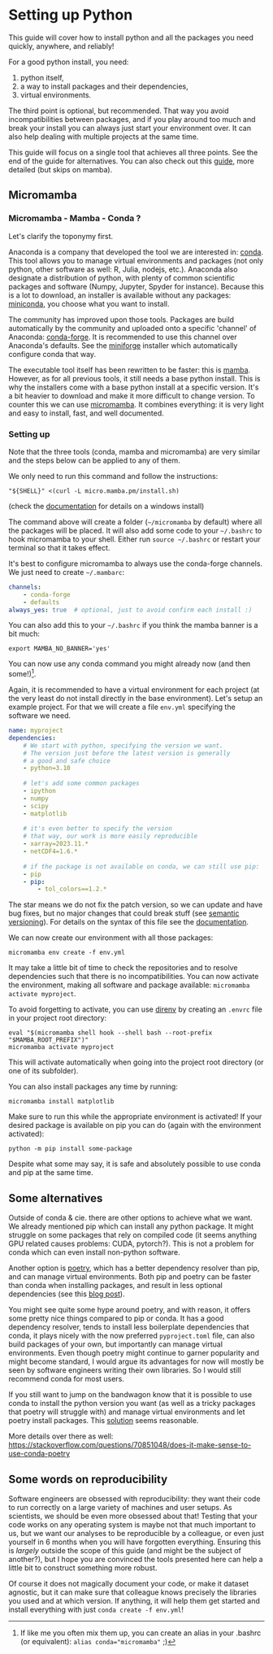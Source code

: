 # Setting up Python

This guide will cover how to install python and all the packages you need quickly, anywhere, and reliably!

For a good python install, you need:
1. python itself,
2. a way to install packages and their dependencies,
3. virtual environments.

The third point is optional, but recommended. That way you avoid incompatibilities between packages, and if you play around too much and break your install you can always just start your environment over.
It can also help dealing with multiple projects at the same time.

This guide will focus on a single tool that achieves all three points.
See the end of the guide for alternatives.
You can also check out this [guide](https://whiteboxml.com/blog/the-definitive-guide-to-python-virtual-environments-with-conda), more detailed (but skips on mamba).

## Micromamba

### Micromamba - Mamba - Conda ?

Let's clarify the toponymy first.

Anaconda is a company that developed the tool we are interested in: [conda](https://docs.conda.io/en/latest/).
This tool allows you to manage virtual environments and packages (not only python, other software as well: R, Julia, nodejs, etc.).
Anaconda also designate a distribution of python, with plenty of common scientific packages and software (Numpy, Jupyter, Spyder for instance).
Because this is a lot to download, an installer is available without any packages: [miniconda](https://docs.conda.io/projects/miniconda/en/latest/), you choose what you want to install.

The community has improved upon those tools. Packages are build automatically by the community and uploaded onto a specific 'channel' of Anaconda: [conda-forge](https://conda-forge.org/). It is recommended to use this channel over Anaconda's defaults. See the [miniforge](https://github.com/conda-forge/miniforge#download) installer which automatically configure conda that way.

The executable tool itself has been rewritten to be faster: this is [mamba](https://github.com/mamba-org/mamba).
However, as for all previous tools, it still needs a base python install. This is why the installers come with a base python install at a specific version. It's a bit heavier to download and make it more difficult to change version.
To counter this we can use [micromamba](https://mamba.readthedocs.io/en/latest/micromamba-installation.html).
It combines everything: it is very light and easy to install, fast, and well documented.

### Setting up

Note that the three tools (conda, mamba and micromamba) are very similar and the steps below can be applied to any of them.

We only need to run this command and follow the instructions:
``` shell
"${SHELL}" <(curl -L micro.mamba.pm/install.sh)
```
(check the [documentation](https://mamba.readthedocs.io/en/latest/micromamba-installation.html) for details on a windows install)

The command above will create a folder (`~/micromamba` by default) where all the packages will be placed.
It will also add some code to your `~/.bashrc` to hook micromamba to your shell.
Either run `source ~/.bashrc` or restart your terminal so that it takes effect.

It's best to configure micromamba to always use the conda-forge channels.
We just need to create `~/.mambarc`:
``` yaml
channels:
    - conda-forge
    - defaults
always_yes: true  # optional, just to avoid confirm each install :)
```
You can also add this to your `~/.bashrc` if you think the mamba banner is a bit much:
``` shell
export MAMBA_NO_BANNER='yes'
```

You can now use any conda command you might already now (and then some!)[^1].

Again, it is recommended to have a virtual environment for each project (at the very least do not install directly in the base environment).
Let's setup an example project. For that we will create a file `env.yml` specifying the software we need.
``` yaml
name: myproject
dependencies:
    # We start with python, specifying the version we want.
    # The version just before the latest version is generally
    # a good and safe choice
    - python=3.10
    
    # let's add some common packages
    - ipython
    - numpy
    - scipy
    - matplotlib
    
    # it's even better to specify the version
    # that way, our work is more easily reproducible
    - xarray=2023.11.*
    - netCDF4=1.6.*
    
    # if the package is not available on conda, we can still use pip:
    - pip
    - pip:
        - tol_colors==1.2.*
```
The star means we do not fix the patch version, so we can update and have bug fixes, but no major changes that could break stuff (see [semantic versioning](https://semver.org/)).
For details on the syntax of this file see the [documentation](https://mamba.readthedocs.io/en/latest/user_guide/micromamba.html#specification-files).

We can now create our environment with all those packages:
``` shell
micromamba env create -f env.yml
```
It may take a little bit of time to check the repositories and to resolve dependencies such that there is no incompatibilities.
You can now activate the environment, making all software and package available: `micromamba activate myproject`.

To avoid forgetting to activate, you can use [direnv](https://github.com/direnv/direnv) by creating an `.envrc` file in your project root directory:
``` shell
eval "$(micromamba shell hook --shell bash --root-prefix "$MAMBA_ROOT_PREFIX")"
micromamba activate myproject 
```
This will activate automatically when going into the project root directory (or one of its subfolder).

You can also install packages any time by running:
``` shell
micromamba install matplotlib
```
Make sure to run this while the appropriate environment is activated!
If your desired package is available on pip you can do (again with the environment activated):
``` shell
python -m pip install some-package
```
Despite what some may say, it is safe and absolutely possible to use conda and pip at the same time.

## Some alternatives

Outside of conda & cie. there are other options to achieve what we want.
We already mentioned pip which can install any python package.
It might struggle on some packages that rely on compiled code (it seems anything GPU related causes problems: CUDA, pytorch?).
This is not a problem for conda which can even install non-python software.

Another option is [poetry](https://python-poetry.org/docs/), which has a better dependency resolver than pip, and can manage virtual environments.
Both pip and poetry can be faster than conda when installing packages, and result in less optional dependencies (see this [blog post](https://blogs.sap.com/2022/05/08/why-you-should-use-poetry-instead-of-pip-or-conda-for-python-projects/)).

You might see quite some hype around poetry, and with reason, it offers some pretty nice things compared to pip or conda.
It has a good dependency resolver, tends to install less boilerplate dependencies that conda, it plays nicely with the now preferred `pyproject.toml` file, can also build packages of your own, but importantly can manage virtual environments.
Even though poetry might continue to garner popularity and might become standard, I would argue its advantages for now will mostly be seen by software engineers writing their own libraries.
So I would still recommend conda for most users.

If you still want to jump on the bandwagon know that it is possible to use conda to install the python version you want (as well as a tricky packages that poetry will struggle with) and manage virtual environments and let poetry install packages.
This [solution](https://michhar.github.io/2023-07-poetry-with-conda/) seems reasonable.

More details over there as well:
https://stackoverflow.com/questions/70851048/does-it-make-sense-to-use-conda-poetry

## Some words on reproducibility

Software engineers are obsessed with reproducibility: they want their code to run correctly on a large variety of machines and user setups.
As scientists, we should be even more obsessed about that! Testing that your code works on any operating system is maybe not that much important to us, but we want our analyses to be reproducible by a colleague, or even just yourself in 6 months when you will have forgotten everything.
Ensuring this is *largely* outside the scope of this guide (and might be the subject of another?), but I hope you are convinced the tools presented here can help a little bit to construct something more robust.

Of course it does not magically document your code, or make it dataset agnostic, but it can make sure that colleague knows precisely the libraries you used and at which version.
If anything, it will help them get started and install everything with just `conda create -f env.yml`!

[^1]: If like me you often mix them up, you can create an alias in your .bashrc (or equivalent): `alias conda="micromamba"` ;)
